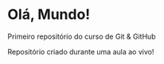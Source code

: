 # Olá, Mundo!
 Primeiro repositório do curso de Git & GitHub

 Repositório criado durante uma aula ao vivo!
